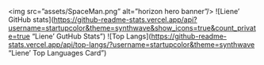 <img src=”assets/SpaceMan.png” alt=”horizon hero banner”/>
![Liene’ GitHub stats](https://github-readme-stats.vercel.app/api?username=startupcolor&theme=synthwave&show_icons=true&count_private=true “Liene’ GutHub Stats”)
![Top Langs](https://github-readme-stats.vercel.app/api/top-langs/?username=startupcolor&theme=synthwave “Liene’ Top Languages Card”)
